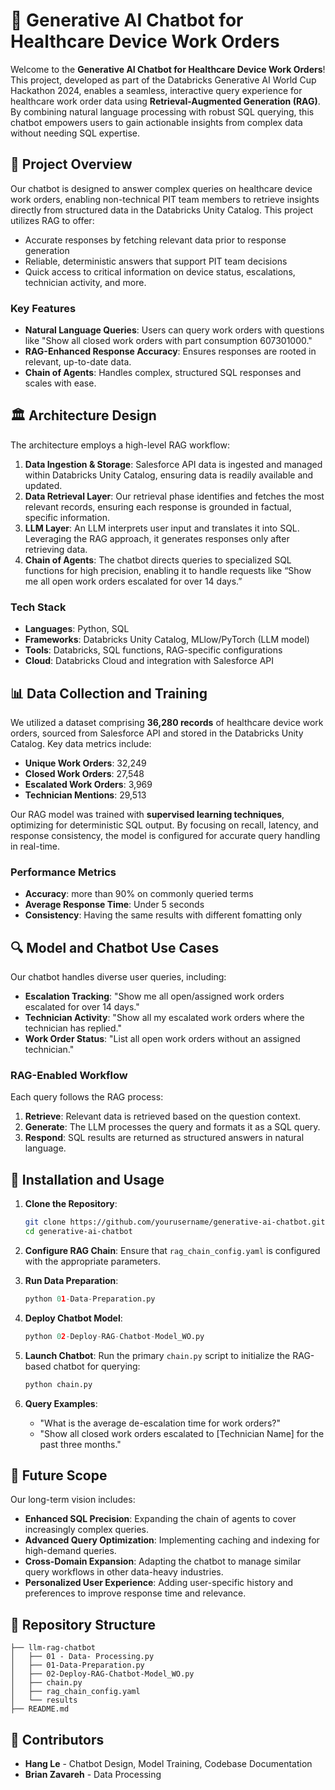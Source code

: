 # 🚀 Generative AI Chatbot for Healthcare Device Work Orders

Welcome to the **Generative AI Chatbot for Healthcare Device Work Orders**! This project, developed as part of the Databricks Generative AI World Cup Hackathon 2024, enables a seamless, interactive query experience for healthcare work order data using **Retrieval-Augmented Generation (RAG)**. By combining natural language processing with robust SQL querying, this chatbot empowers users to gain actionable insights from complex data without needing SQL expertise.

## 🌟 Project Overview

Our chatbot is designed to answer complex queries on healthcare device work orders, enabling non-technical PIT team members to retrieve insights directly from structured data in the Databricks Unity Catalog. This project utilizes RAG to offer:
- Accurate responses by fetching relevant data prior to response generation
- Reliable, deterministic answers that support PIT team decisions
- Quick access to critical information on device status, escalations, technician activity, and more.

### Key Features
- **Natural Language Queries**: Users can query work orders with questions like "Show all closed work orders with part consumption 607301000."
- **RAG-Enhanced Response Accuracy**: Ensures responses are rooted in relevant, up-to-date data.
- **Chain of Agents**: Handles complex, structured SQL responses and scales with ease.

## 🏛️ Architecture Design

The architecture employs a high-level RAG workflow:
1. **Data Ingestion & Storage**: Salesforce API data is ingested and managed within Databricks Unity Catalog, ensuring data is readily available and updated.
2. **Data Retrieval Layer**: Our retrieval phase identifies and fetches the most relevant records, ensuring each response is grounded in factual, specific information.
3. **LLM Layer**: An LLM interprets user input and translates it into SQL. Leveraging the RAG approach, it generates responses only after retrieving data.
4. **Chain of Agents**: The chatbot directs queries to specialized SQL functions for high precision, enabling it to handle requests like “Show me all open work orders escalated for over 14 days.”

### Tech Stack
- **Languages**: Python, SQL
- **Frameworks**: Databricks Unity Catalog, MLlow/PyTorch (LLM model)
- **Tools**: Databricks, SQL functions, RAG-specific configurations
- **Cloud**: Databricks Cloud and integration with Salesforce API

## 📊 Data Collection and Training

We utilized a dataset comprising **36,280 records** of healthcare device work orders, sourced from Salesforce API and stored in the Databricks Unity Catalog. Key data metrics include:
- **Unique Work Orders**: 32,249
- **Closed Work Orders**: 27,548
- **Escalated Work Orders**: 3,969
- **Technician Mentions**: 29,513

Our RAG model was trained with **supervised learning techniques**, optimizing for deterministic SQL output. By focusing on recall, latency, and response consistency, the model is configured for accurate query handling in real-time.

### Performance Metrics
- **Accuracy**: more than 90% on commonly queried terms
- **Average Response Time**: Under 5 seconds
- **Consistency**: Having the same results with different fomatting only

## 🔍 Model and Chatbot Use Cases

Our chatbot handles diverse user queries, including:
- **Escalation Tracking**: "Show me all open/assigned work orders escalated for over 14 days."
- **Technician Activity**: "Show all my escalated work orders where the technician has replied."
- **Work Order Status**: "List all open work orders without an assigned technician."

### RAG-Enabled Workflow
Each query follows the RAG process:
1. **Retrieve**: Relevant data is retrieved based on the question context.
2. **Generate**: The LLM processes the query and formats it as a SQL query.
3. **Respond**: SQL results are returned as structured answers in natural language.

## 🔧 Installation and Usage

1. **Clone the Repository**:
    ```bash
    git clone https://github.com/yourusername/generative-ai-chatbot.git
    cd generative-ai-chatbot
    ```

2. **Configure RAG Chain**:
   Ensure that `rag_chain_config.yaml` is configured with the appropriate parameters.

3. **Run Data Preparation**:
   ```python
   python 01-Data-Preparation.py
   ```

4. **Deploy Chatbot Model**:
   ```python
   python 02-Deploy-RAG-Chatbot-Model_WO.py
   ```

5. **Launch Chatbot**:
   Run the primary `chain.py` script to initialize the RAG-based chatbot for querying:
   ```python
   python chain.py
   ```

6. **Query Examples**:
   - "What is the average de-escalation time for work orders?"
   - "Show all closed work orders escalated to [Technician Name] for the past three months."

## 🚀 Future Scope

Our long-term vision includes:
- **Enhanced SQL Precision**: Expanding the chain of agents to cover increasingly complex queries.
- **Advanced Query Optimization**: Implementing caching and indexing for high-demand queries.
- **Cross-Domain Expansion**: Adapting the chatbot to manage similar query workflows in other data-heavy industries.
- **Personalized User Experience**: Adding user-specific history and preferences to improve response time and relevance.

## 📁 Repository Structure

```plaintext
├── llm-rag-chatbot
│   ├── 01 - Data- Processing.py
│   ├── 01-Data-Preparation.py
│   ├── 02-Deploy-RAG-Chatbot-Model_WO.py
│   ├── chain.py
│   ├── rag_chain_config.yaml
│   └── results
├── README.md
```

## 👥 Contributors
- **Hang Le** - Chatbot Design, Model Training, Codebase Documentation
- **Brian Zavareh** - Data Processing
